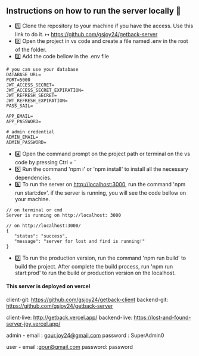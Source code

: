 ## Instructions on how to run the server locally 📝

- 1️⃣ Clone the repository to your machine if you have the access. Use this link to do it.
  ↦ <https://github.com/gsjoy24/getback-server>
- 2️⃣ Open the project in vs code and create a file named .env in the root of the folder.
- 3️⃣ Add the code bellow in the .env file

```
# you can use your database
DATABASE_URL=
PORT=5000
JWT_ACCESS_SECRET=
JWT_ACCESS_SECRET_EXPIRATION=
JWT_REFRESH_SECRET=
JWT_REFRESH_EXPIRATION=
PASS_SAIL=

APP_EMAIL=
APP_PASSWORD=

# admin credential
ADMIN_EMAIL=
ADMIN_PASSWORD=

```

- 4️⃣ Open the command prompt on the project path or terminal on the vs code by pressing Ctrl + `
- 5️⃣ Run the command 'npm i' or 'npm install' to install all the necessary dependencies.
- 6️⃣ To run the server on <http://localhost:3000>, run the command 'npm run start:dev'. if the server is running, you will see the code bellow on your machine.

```
// on terminal or cmd
Server is running on http://localhost: 3000

// on http://localhost:3000/
{
   "status": "success",
   "message": "server for lost and find is running!"
}
```

- 7️⃣ To run the production version, run the command 'npm run build' to build the project. After complete the build process, run 'npm run start:prod' to run the build or production version on the localhost.

#### This server is deployed on vercel

client-git: <https://github.com/gsjoy24/getback-client>
backend-git: <https://github.com/gsjoy24/getback-server>

client-live: <http://getback.vercel.app/>
backend-live: <https://lost-and-found-server-joy.vercel.app/>

admin -
email : <gour.joy24@gmail.com>
password : SuperAdmin0

user -
email :gour@gmail.com
password: password
